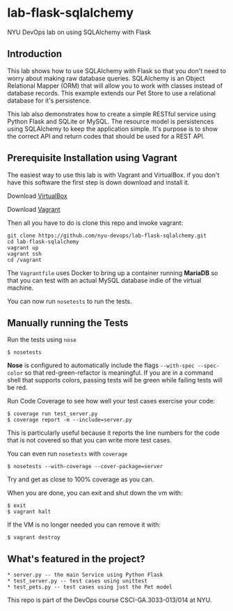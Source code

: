 # lab-flask-sqlalchemy

<!-- [![Build Status](https://travis-ci.org/rofrano/lab-flask-tdd.svg?branch=master)](https://travis-ci.org/rofrano/lab-flask-tdd)
[![Codecov](https://img.shields.io/codecov/c/github/rofrano/lab-flask-tdd.svg)]() -->

NYU DevOps lab on using SQLAlchemy with Flask

## Introduction

This lab shows how to use SQLAlchemy with Flask so that you don't need to worry about making raw database queries. SQLAlchemy is an Object Relational Mapper (ORM) that will allow you to work with classes instead of database records. This example extends our Pet Store to use a relational database for it's persistence.

This lab also demonstrates how to create a simple RESTful service using Python Flask and SQLite or MySQL.
The resource model is persistences using SQLAlchemy to keep the application simple. It's purpose is to show the correct API and return codes that should be used for a REST API.

## Prerequisite Installation using Vagrant

The easiest way to use this lab is with Vagrant and VirtualBox. if you don't have this software the first step is down download and install it.

Download [VirtualBox](https://www.virtualbox.org/)

Download [Vagrant](https://www.vagrantup.com/)

Then all you have to do is clone this repo and invoke vagrant:

    git clone https://github.com/nyu-devops/lab-flask-sqlalchemy.git
    cd lab-flask-sqlalchemy
    vagrant up
    vagrant ssh
    cd /vagrant

The `Vagrantfile` uses Docker to bring up a container running **MariaDB** so that you can test with an actual MySQL database indie of the virtual machine.

You can now run `nosetests` to run the tests.

## Manually running the Tests

Run the tests using `nose`

    $ nosetests

**Nose** is configured to automatically include the flags `--with-spec --spec-color` so that red-green-refactor is meaningful. If you are in a command shell that supports colors, passing tests will be green while failing tests will be red.

Run Code Coverage to see how well your test cases exercise your code:

    $ coverage run test_server.py
    $ coverage report -m --include=server.py

This is particularly useful because it reports the line numbers for the code that is not covered so that you can write more test cases.

You can even run `nosetests` with `coverage`

    $ nosetests --with-coverage --cover-package=server

Try and get as close to 100% coverage as you can.

When you are done, you can exit and shut down the vm with:

    $ exit
    $ vagrant halt

If the VM is no longer needed you can remove it with:

    $ vagrant destroy


## What's featured in the project?

    * server.py -- the main Service using Python Flask
    * test_server.py -- test cases using unittest
    * test_pets.py -- test cases using just the Pet model

This repo is part of the DevOps course CSCI-GA.3033-013/014 at NYU.
